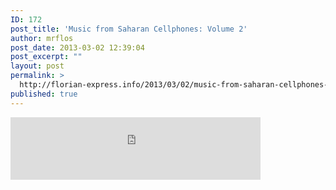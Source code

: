 ```yaml
---
ID: 172
post_title: 'Music from Saharan Cellphones: Volume 2'
author: mrflos
post_date: 2013-03-02 12:39:04
post_excerpt: ""
layout: post
permalink: >
  http://florian-express.info/2013/03/02/music-from-saharan-cellphones-volume-2/
published: true
---
```

<iframe style="position: relative; display: block; width: 400px; height: 100px;" src="http://bandcamp.com/EmbeddedPlayer/v=2/album=246458167/size=venti/bgcol=FFFFFF/linkcol=4285BB/" height="100" width="400" frameborder="0"></iframe>